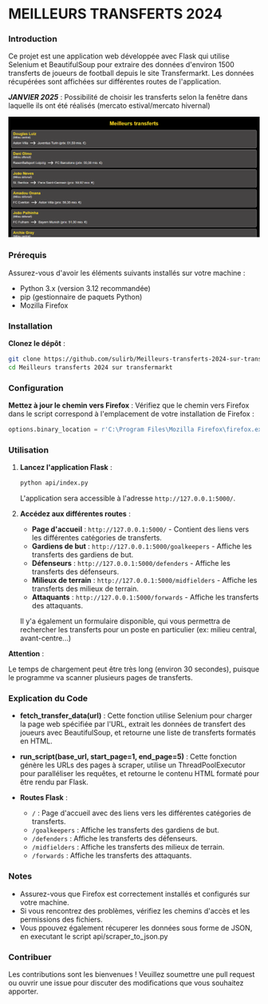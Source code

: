 # MEILLEURS TRANSFERTS 2024

### Introduction

Ce projet est une application web développée avec Flask qui utilise Selenium et BeautifulSoup pour extraire des données d'environ 1500 transferts de joueurs de football depuis le site Transfermarkt. Les données récupérées sont affichées sur différentes routes de l'application.

**_JANVIER 2025_** : Possibilité de choisir les transferts selon la fenêtre dans laquelle ils ont été réalisés (mercato estival/mercato hivernal)

![exemple transfert](img/example-milieu.png)

### Prérequis

Assurez-vous d'avoir les éléments suivants installés sur votre machine :

- Python 3.x (version 3.12 recommandée)
- pip (gestionnaire de paquets Python)
- Mozilla Firefox

### Installation

**Clonez le dépôt** :

```bash
git clone https://github.com/sulirb/Meilleurs-transferts-2024-sur-transfermarkt.git
cd Meilleurs transferts 2024 sur transfermarkt
```

### Configuration

**Mettez à jour le chemin vers Firefox** :
Vérifiez que le chemin vers Firefox dans le script correspond à l'emplacement de votre installation de Firefox :

```python
options.binary_location = r'C:\Program Files\Mozilla Firefox\firefox.exe'
```

### Utilisation

1. **Lancez l'application Flask** :

   ```bash
   python api/index.py
   ```

   L'application sera accessible à l'adresse `http://127.0.0.1:5000/`.

2. **Accédez aux différentes routes** :

   - **Page d'accueil** : `http://127.0.0.1:5000/` - Contient des liens vers les différentes catégories de transferts.
   - **Gardiens de but** : `http://127.0.0.1:5000/goalkeepers` - Affiche les transferts des gardiens de but.
   - **Défenseurs** : `http://127.0.0.1:5000/defenders` - Affiche les transferts des défenseurs.
   - **Milieux de terrain** : `http://127.0.0.1:5000/midfielders` - Affiche les transferts des milieux de terrain.
   - **Attaquants** : `http://127.0.0.1:5000/forwards` - Affiche les transferts des attaquants.

   Il y'a également un formulaire disponible, qui vous permettra de rechercher les transferts pour un poste en particulier (ex: milieu central, avant-centre...)

**Attention** :

Le temps de chargement peut être très long (environ 30 secondes), puisque le programme va scanner plusieurs pages de transferts.

### Explication du Code

- **fetch_transfer_data(url)** :
  Cette fonction utilise Selenium pour charger la page web spécifiée par l'URL, extrait les données de transfert des joueurs avec BeautifulSoup, et retourne une liste de transferts formatés en HTML.

- **run_script(base_url, start_page=1, end_page=5)** :
  Cette fonction génère les URLs des pages à scraper, utilise un ThreadPoolExecutor pour paralléliser les requêtes, et retourne le contenu HTML formaté pour être rendu par Flask.

- **Routes Flask** :
  - `/` : Page d'accueil avec des liens vers les différentes catégories de transferts.
  - `/goalkeepers` : Affiche les transferts des gardiens de but.
  - `/defenders` : Affiche les transferts des défenseurs.
  - `/midfielders` : Affiche les transferts des milieux de terrain.
  - `/forwards` : Affiche les transferts des attaquants.

### Notes

- Assurez-vous que Firefox est correctement installés et configurés sur votre machine.
- Si vous rencontrez des problèmes, vérifiez les chemins d'accès et les permissions des fichiers.
- Vous ppouvez également récuperer les données sous forme de JSON, en executant le script api/scraper_to_json.py

### Contribuer

Les contributions sont les bienvenues ! Veuillez soumettre une pull request ou ouvrir une issue pour discuter des modifications que vous souhaitez apporter.
